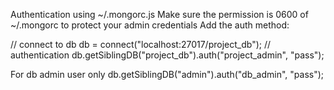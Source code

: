 Authentication using ~/.mongorc.js
Make sure the permission is 0600 of ~/.mongorc to protect your admin credentials
Add the auth method:

// connect to db
db = connect("localhost:27017/project_db");
// authentication
db.getSiblingDB("project_db").auth("project_admin", "pass");


For db admin user only
db.getSiblingDB("admin").auth("db_admin", "pass");

